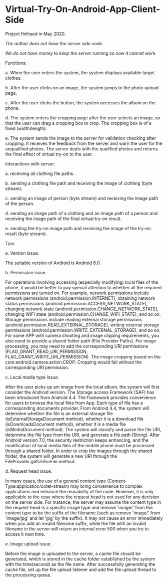 # Virtual-Try-On-Android-App-Client-Side
Project finihsed in May 2020. 

*The author does not have the server side code.*

*We do not have money to keep the server running so now it cannot work.*


Functions:

a. When the user enters the system, the system displays available target clothes.

b. After the user clicks on an image, the system jumps to the photo upload page. 

c. After the user clicks the button, the system accesses the album on the phone. 

d. The system enters the cropping page after the user selects an image, so that the user can drag a cropping box to crop. The cropping box is of a fixed (width/length).

e. The system sends the image to the server for validation checking after cropping. It receives the feedback from the server and warn the user for the unqualified photos. The server deals with the qualified photos and returns the final effect of virtual try-on to the user.


Interactions with server:

a. receiving all clothing file paths.

b. sending a clothing file path and receiving the image of clothing (byte stream). 

c. sending an image of person (byte stream) and receiving the image path of the person.

d. sending an image path of a clothing and an image path of a person and receiving the image path of the final virtual try-on result.

e. sending the try-on image path and receiving the image of the try-on result (byte stream).


Tips:

a. Version issue. 

The suitable version of Android is Android 8.0.

b. Permission issue. 

For operations involving accessing (especially modifying) local files of the phone, it would be better to pay special attention to whether all the required permissions are turned on. 
For example, network permissions include network permissions (android.permission.INTERNET), obtaining network status permissions (android.permission.ACCESS_NETWORK_STATE), changing network state (android.permission.CHANGE_NETWORK_STATE), changing WIFI state (android.permission.CHANGE_WIFI_STATE), and so on. 
Storage permissions include reading external storage permissions (android.permission.READ_EXTERNAL_STORAGE), writing external storage permissions (android.permission.WRITE_EXTERNAL_STORAGE), and so on.
For some APP with camera shooting and image clipping requirements, you also need to provide a shared folder path (File Provider Paths). 
For image processing, you may need to add the corresponding URI permissions (FLAG_GRANT_READ_URI_PERMISSION, FLAG_GRANT_WRITE_URI_PERMISSION). 
The image cropping based on the com.android.camera.action.CROP. Cropping would fail without the corresponding URI permission.

c. Local media type issue.

After the user picks up am image from the local album, the system will first consider the Android version. 
The Storage access Framework (SAF) has been introduced from Android 4.4. The framework provides convenience for users to browse the local files from App. 
Each type of file has a corresponding documents provider. 
From Android 4.4, the system will determine whether the file is an external storage file (isExternalStorageDocument method), whether it is a download file (isDownloadsDocument method), whether it is a media file (isMediaDocument method). The system will classify and parse the file URI, determine the file type from the URI, and generate a file path (String). 
After Android version 7.0, the security restriction keeps enhancing, and the modification of local media files of the mobile phone must be processed through a shared folder. 
In order to crop the images through the shared folder, the system will generate a new URI through the FileProvider.getUriForFile method.

d. Request head issue.

In many cases, the use of a general content type (Content-Type:application/octet-stream) may bring convenience to complex applications and enhance the reusability of the code. However, it is only applicable to the case where the request head is not used for any decision on the server side.
For instance, the server may assume the content type in the request head is a specific image type and remove 'image/' from the content type to be the suffix of the filename (such as remove 'image/' from 'image/jpg' and let 'jpg' by the suffix). It may not cause an error immediately when you add an invalid filename suffix, while the file with an invalid filename in the server will return an internal error 500 when you try to access it next time.

e. Image upload issue.

Before the image is uploaded to the server, a cache file should be generated, which is stored in the cache folder established by the system with the time(second) as the file name. 
After successfully generating the cache file, set up the file upload listener and add the file upload thread to the processing queue.
